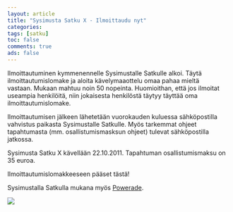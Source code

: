 ```yaml
---
layout: article 
title: "Sysimusta Satku X - Ilmoittaudu nyt" 
categories: 
tags: [satku]
toc: false 
comments: true 
ads: false 
---
```


Ilmoittautuminen kymmenennelle Sysimustalle Satkulle alkoi. Täytä
ilmoittautumislomake ja aloita kävelymaaottelu omaa pahaa mieltä
vastaan. Mukaan mahtuu noin 50 nopeinta. Huomioithan, että jos ilmoitat
useampia henkilöitä, niin jokaisesta henkilöstä täytyy täyttää oma
ilmoittautumislomake.

Ilmoittautumisen jälkeen lähetetään vuorokauden kuluessa sähköpostilla
vahvistus paikasta Sysimustalle Satkulle. Myös tarkemmat ohjeet
tapahtumasta (mm. osallistumismasksun ohjeet) tulevat sähköpostilla
jatkossa. 

Sysimusta Satku X kävellään 22.10.2011. Tapahtuman osallistumismaksu on
35 euroa. 

Ilmoittautumislomakkeeseen pääset tästä!

Sysimustalla Satkulla mukana
myös [Powerade](http://www.powerade.com/nordic/home.html).

![](http://kerkesix.fi/images/Powerade.jpg)

